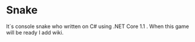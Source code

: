 # Snake
It`s console snake who written on C# using .NET Core 1.1 .
When this game will be ready I add wiki.
